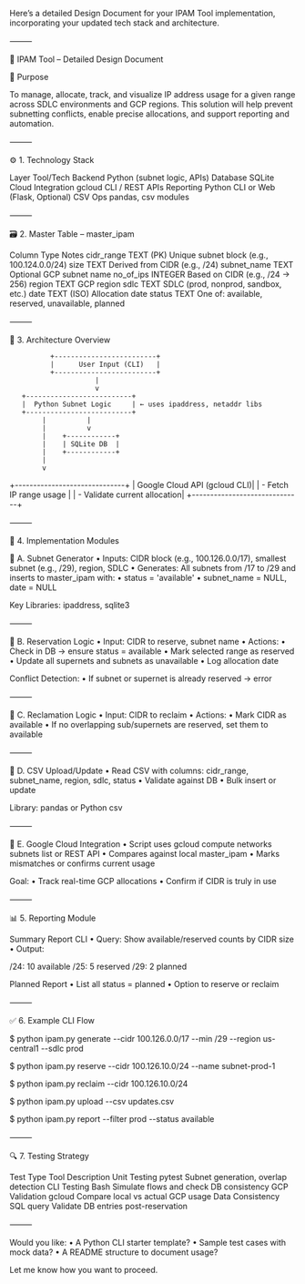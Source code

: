Here’s a detailed Design Document for your IPAM Tool implementation, incorporating your updated tech stack and architecture.

⸻

🧾 IPAM Tool – Detailed Design Document

📌 Purpose

To manage, allocate, track, and visualize IP address usage for a given range across SDLC environments and GCP regions. This solution will help prevent subnetting conflicts, enable precise allocations, and support reporting and automation.

⸻

⚙️ 1. Technology Stack

Layer	Tool/Tech
Backend	Python (subnet logic, APIs)
Database	SQLite
Cloud Integration	gcloud CLI / REST APIs
Reporting	Python CLI or Web (Flask, Optional)
CSV Ops	pandas, csv modules


⸻

🗃️ 2. Master Table – master_ipam

Column	Type	Notes
cidr_range	TEXT (PK)	Unique subnet block (e.g., 100.124.0.0/24)
size	TEXT	Derived from CIDR (e.g., /24)
subnet_name	TEXT	Optional GCP subnet name
no_of_ips	INTEGER	Based on CIDR (e.g., /24 → 256)
region	TEXT	GCP region
sdlc	TEXT	SDLC (prod, nonprod, sandbox, etc.)
date	TEXT (ISO)	Allocation date
status	TEXT	One of: available, reserved, unavailable, planned


⸻

🔗 3. Architecture Overview

              +-------------------------+
              |      User Input (CLI)   |
              +-------------------------+
                         |
                         v
       +--------------------------+
       |  Python Subnet Logic     | ← uses ipaddress, netaddr libs
       +--------------------------+
            |          |
            |          v
            |    +------------+
            |    | SQLite DB  |
            |    +------------+
            |
            v
+------------------------------+
| Google Cloud API (gcloud CLI)|
| - Fetch IP range usage       |
| - Validate current allocation|
+------------------------------+


⸻

🧠 4. Implementation Modules

📌 A. Subnet Generator
	•	Inputs: CIDR block (e.g., 100.126.0.0/17), smallest subnet (e.g., /29), region, SDLC
	•	Generates: All subnets from /17 to /29 and inserts to master_ipam with:
	•	status = 'available'
	•	subnet_name = NULL, date = NULL

Key Libraries: ipaddress, sqlite3

⸻

📌 B. Reservation Logic
	•	Input: CIDR to reserve, subnet name
	•	Actions:
	•	Check in DB → ensure status = available
	•	Mark selected range as reserved
	•	Update all supernets and subnets as unavailable
	•	Log allocation date

Conflict Detection:
	•	If subnet or supernet is already reserved → error

⸻

📌 C. Reclamation Logic
	•	Input: CIDR to reclaim
	•	Actions:
	•	Mark CIDR as available
	•	If no overlapping sub/supernets are reserved, set them to available

⸻

📌 D. CSV Upload/Update
	•	Read CSV with columns: cidr_range, subnet_name, region, sdlc, status
	•	Validate against DB
	•	Bulk insert or update

Library: pandas or Python csv

⸻

📌 E. Google Cloud Integration
	•	Script uses gcloud compute networks subnets list or REST API
	•	Compares against local master_ipam
	•	Marks mismatches or confirms current usage

Goal:
	•	Track real-time GCP allocations
	•	Confirm if CIDR is truly in use

⸻

📊 5. Reporting Module

Summary Report CLI
	•	Query: Show available/reserved counts by CIDR size
	•	Output:

/24: 10 available
/25: 5 reserved
/29: 2 planned



Planned Report
	•	List all status = planned
	•	Option to reserve or reclaim

⸻

✅ 6. Example CLI Flow

$ python ipam.py generate --cidr 100.126.0.0/17 --min /29 --region us-central1 --sdlc prod

$ python ipam.py reserve --cidr 100.126.10.0/24 --name subnet-prod-1

$ python ipam.py reclaim --cidr 100.126.10.0/24

$ python ipam.py upload --csv updates.csv

$ python ipam.py report --filter prod --status available


⸻

🔍 7. Testing Strategy

Test Type	Tool	Description
Unit Testing	pytest	Subnet generation, overlap detection
CLI Testing	Bash	Simulate flows and check DB consistency
GCP Validation	gcloud	Compare local vs actual GCP usage
Data Consistency	SQL query	Validate DB entries post-reservation


⸻

Would you like:
	•	A Python CLI starter template?
	•	Sample test cases with mock data?
	•	A README structure to document usage?

Let me know how you want to proceed.

